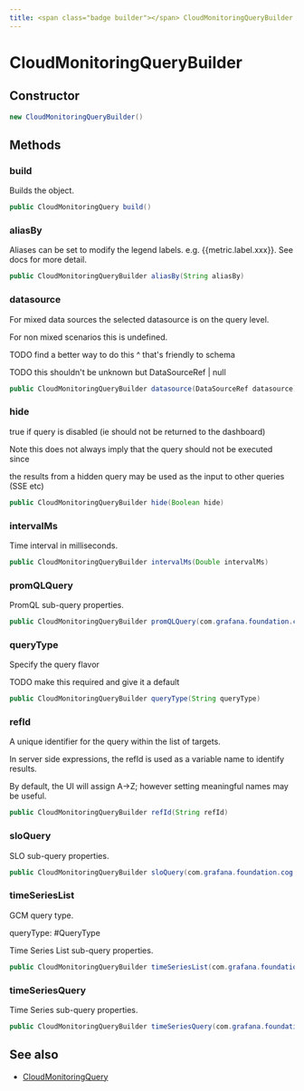 ```yaml
---
title: <span class="badge builder"></span> CloudMonitoringQueryBuilder
---
```

# <span class="badge builder"></span> CloudMonitoringQueryBuilder

## Constructor

```java
new CloudMonitoringQueryBuilder()
```
## Methods

### <span class="badge object-method"></span> build

Builds the object.

```java
public CloudMonitoringQuery build()
```

### <span class="badge object-method"></span> aliasBy

Aliases can be set to modify the legend labels. e.g. {{metric.label.xxx}}. See docs for more detail.

```java
public CloudMonitoringQueryBuilder aliasBy(String aliasBy)
```

### <span class="badge object-method"></span> datasource

For mixed data sources the selected datasource is on the query level.

For non mixed scenarios this is undefined.

TODO find a better way to do this ^ that's friendly to schema

TODO this shouldn't be unknown but DataSourceRef | null

```java
public CloudMonitoringQueryBuilder datasource(DataSourceRef datasource)
```

### <span class="badge object-method"></span> hide

true if query is disabled (ie should not be returned to the dashboard)

Note this does not always imply that the query should not be executed since

the results from a hidden query may be used as the input to other queries (SSE etc)

```java
public CloudMonitoringQueryBuilder hide(Boolean hide)
```

### <span class="badge object-method"></span> intervalMs

Time interval in milliseconds.

```java
public CloudMonitoringQueryBuilder intervalMs(Double intervalMs)
```

### <span class="badge object-method"></span> promQLQuery

PromQL sub-query properties.

```java
public CloudMonitoringQueryBuilder promQLQuery(com.grafana.foundation.cog.Builder<PromQLQuery> promQLQuery)
```

### <span class="badge object-method"></span> queryType

Specify the query flavor

TODO make this required and give it a default

```java
public CloudMonitoringQueryBuilder queryType(String queryType)
```

### <span class="badge object-method"></span> refId

A unique identifier for the query within the list of targets.

In server side expressions, the refId is used as a variable name to identify results.

By default, the UI will assign A->Z; however setting meaningful names may be useful.

```java
public CloudMonitoringQueryBuilder refId(String refId)
```

### <span class="badge object-method"></span> sloQuery

SLO sub-query properties.

```java
public CloudMonitoringQueryBuilder sloQuery(com.grafana.foundation.cog.Builder<SLOQuery> sloQuery)
```

### <span class="badge object-method"></span> timeSeriesList

GCM query type.

queryType: #QueryType

Time Series List sub-query properties.

```java
public CloudMonitoringQueryBuilder timeSeriesList(com.grafana.foundation.cog.Builder<TimeSeriesList> timeSeriesList)
```

### <span class="badge object-method"></span> timeSeriesQuery

Time Series sub-query properties.

```java
public CloudMonitoringQueryBuilder timeSeriesQuery(com.grafana.foundation.cog.Builder<TimeSeriesQuery> timeSeriesQuery)
```

## See also

 * <span class="badge object-type-class"></span> [CloudMonitoringQuery](./object-CloudMonitoringQuery.md)
